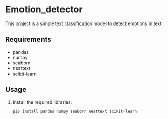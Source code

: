 # Emotion_detector

This project is a simple text classification model to detect emotions in text.

## Requirements
- pandas
- numpy
- seaborn
- neattext
- scikit-learn

## Usage
1. Install the required libraries:
   ```bash
   pip install pandas numpy seaborn neattext scikit-learn
